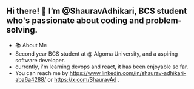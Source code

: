 Hi there! 👋 I’m @ShauravAdhikari, BCS student who's passionate about coding and problem-solving.
-   
- 📚 About Me
- Second year BCS student at @ Algoma University, and a aspiring software developer.
- currently, i'm learning devops and react, it has been enjoyable so far.
- You can reach me by https://www.linkedin.com/in/shaurav-adhikari-aba6a4288/ or https://x.com/ShauravAd .


<!---
ShauravAdhikari/ShauravAdhikari is a ✨ special ✨ repository because its `README.md` (this file) appears on your GitHub profile.
You can click the Preview link to take a look at your changes.
--->
